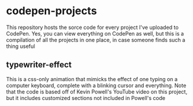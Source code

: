 # codepen-projects
This repository hosts the sorce code for every project I've uploaded to CodePen. Yes, you can view everything on CodePen as well, but this is a compilation of all the projects in one place, in case someone finds such a thing useful

## typewriter-effect
This is a css-only animation that mimicks the effect of one typing on a computer keyboard, complete with a blinking cursor and everything. Note that the code is based off of Kevin Powell's YouTube video on this project, but it includes customized sections not included in Powell's code